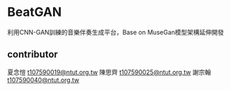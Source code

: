 # BeatGAN
利用CNN-GAN訓練的音樂伴奏生成平台，Base on MuseGan模型架構延伸開發

## contributor
夏念愷 t107590019@ntut.org.tw
陳思齊 t107590025@ntut.org.tw
謝宗翰 t107590040@ntut.org.tw
